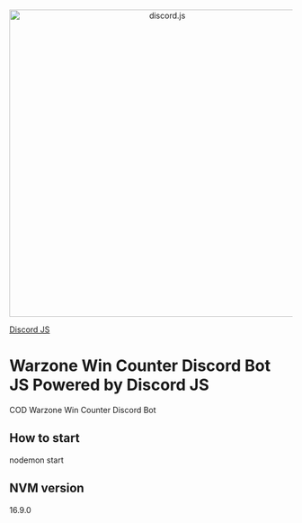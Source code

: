 <div align="center">
	<br />
	<p>
		<a href="https://discord.js.org"><img src="https://discord.js.org/static/logo.svg" width="546" alt="discord.js" /></a>
	</p>
</div>

[Discord JS](https://github.com/discordjs/discord.js)


# Warzone Win Counter Discord Bot JS Powered by Discord JS
COD Warzone Win Counter Discord Bot


## How to start 

nodemon start

## NVM version 

16.9.0